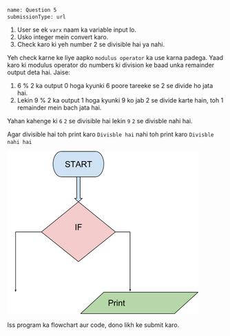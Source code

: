 ```ngMeta
name: Question 5
submissionType: url
```	


1. User se ek `varx` naam ka variable input lo.
2. Usko integer mein convert karo.
3. Check karo ki yeh number 2 se divisible hai ya nahi.

Yeh check karne ke liye aapko `modulus operator` ka use karna padega. Yaad karo ki modulus operator do numbers ki division ke baad unka remainder output deta hai. Jaise:

1. 6 % 2 ka output 0 hoga kyunki 6 poore tareeke se 2 se divide ho jata hai.
2. Lekin 9 % 2 ka output 1 hoga kyunki 9 ko jab 2 se divide karte hain, toh 1 remainder mein bach jata hai.

Yahan kahenge ki `6` `2` se divisible hai lekin `9` `2` se divisble nahi hai.

Agar divisible hai toh print karo `Divisble hai` nahi toh print karo `Divisble nahi hai`

![question 9 png](assets/question5-image1.png)


Iss program ka flowchart aur code, dono likh ke submit karo.
